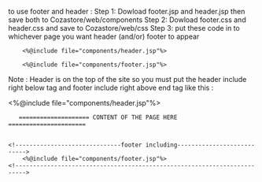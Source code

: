to use footer and header :
Step 1: Dowload footer.jsp and header.jsp then save both to Cozastore/web/components
Step 2: Dowload footer.css and header.css and save to Cozastore/web/css
Step 3: put these code in to whichever page you want header (and/or) footer to appear

<!------------------------------header including--------------------------->
        <%@include file="components/header.jsp"%>
<!------------------------------------------------------------------------->

<!------------------------------footer including--------------------------->
        <%@include file="components/footer.jsp"%>
<!------------------------------------------------------------------------->

Note : Header is on the top of the site so you must put the header include right below <body> tag
and footer include right above </body> end tag like this : 

<body>
    <!------------------------------header including--------------------------->
        <%@include file="components/header.jsp"%>
    <!------------------------------------------------------------------------->


       ==================== CONTENT OF THE PAGE HERE ======================


    <!------------------------------footer including--------------------------->
        <%@include file="components/footer.jsp"%>
    <!------------------------------------------------------------------------->
</body>
